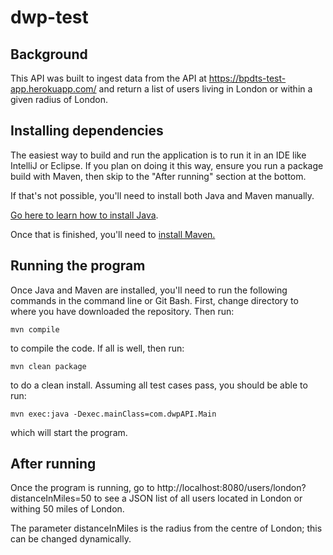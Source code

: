 # dwp-test

## Background
This API was built to ingest data from the API at https://bpdts-test-app.herokuapp.com/ and return a list of users living in London or within a given radius of London.

## Installing dependencies

The easiest way to build and run the application is to run it in an IDE like IntelliJ or Eclipse. If you plan on doing it this way, ensure you run a package build with Maven, then skip to the "After running" section at the bottom.

If that's not possible, you'll need to install both Java and Maven manually.

[Go here to learn how to install Java](https://java.com/en/download/help/download_options.xml).

Once that is finished, you'll need to [install Maven.](https://maven.apache.org/install.html)

## Running the program

Once Java and Maven are installed, you'll need to run the following commands in the command line or Git Bash. First, change directory to where you have downloaded the repository. Then run:

`mvn compile`

to compile the code. If all is well, then run:

`mvn clean package`

to do a clean install. Assuming all test cases pass, you should be able to run:

`mvn exec:java -Dexec.mainClass=com.dwpAPI.Main`

which will start the program.

## After running

Once the program is running, go to http://localhost:8080/users/london?distanceInMiles=50 to see a JSON list of all users located in London or withing 50 miles of London.

The parameter distanceInMiles is the radius from the centre of London; this can be changed dynamically.
